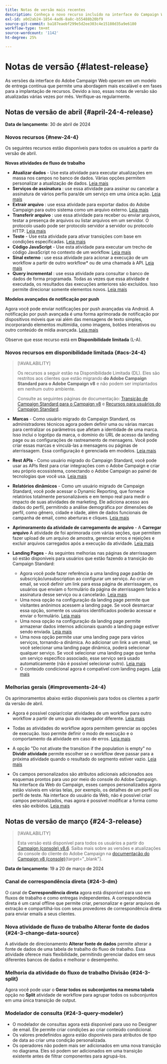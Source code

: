 ```yaml
---
title: Notas de versão mais recentes
description: Conheça o novo recurso incluído na interface do Campaign Web
exl-id: a0d2ab24-1854-4ad6-8a8c-b55488b20bf9
source-git-commit: ba187eaebf299e5d2ee303c4e15180d35a9e6180
workflow-type: tm+mt
source-wordcount: '1142'
ht-degree: 25%

---
```


# Notas de versão {#latest-release}

<!--Last update: **March 19, 2024**-->

As versões da interface do Adobe Campaign Web operam em um modelo de entrega contínua que permite uma abordagem mais escalável e em fases para a implantação de recursos. Devido a isso, essas notas de versão são atualizadas várias vezes por mês. Verifique-as regularmente.

## Notas de versão de abril {#april-24-4-release}

**Data de lançamento**: 30 de abril de 2024

### Novos recursos {#new-24-4}

Os seguintes recursos estão disponíveis para todos os usuários a partir da versão de abril.

**Novas atividades de fluxo de trabalho**

* **Atualizar dados** - Use esta atividade para executar atualizações em massa nos campos no banco de dados. Várias opções permitem personalizar a atualização de dados. [Leia mais](../workflows/activities/update-data.md)
* **Serviços de assinatura** : use essa atividade para assinar ou cancelar a assinatura de vários perfis para/de um serviço em uma única ação. [Leia mais](../workflows/activities/subscription-services.md)
* **Extrair arquivo** : use essa atividade para exportar dados do Adobe Campaign para outro sistema como um arquivo externo. [Leia mais](../workflows/activities/extract-file.md)
* **Transferir arquivo** : use essa atividade para receber ou enviar arquivos, testar a presença de arquivos ou listar arquivos em um servidor. O protocolo usado pode ser protocolo servidor a servidor ou protocolo HTTP. [Leia mais](../workflows/activities/transfer-file.md)
* **Teste** - Use esta atividade para ativar transições com base em condições especificadas. [Leia mais](../workflows/activities/test.md)
* **Código JavaScript** - Use esta atividade para executar um trecho de código JavaScript no contexto de um workflow. [Leia mais](../workflows/activities/javascript-code.md)
* **Sinal externo** : use essa atividade para acionar a execução de um workflow a partir de outro workflow* ou de uma chamada à API. [Leia mais](../workflows/activities/external-signal.md)
* **Query incremental** : use essa atividade para consultar o banco de dados de forma programada. Todas as vezes que essa atividade é executada, os resultados das execuções anteriores são excluídos. Isso permite direcionar somente elementos novos. [Leia mais](../workflows/activities/incremental-query.md)

**Modelos avançados de notificação por push**

Agora você pode enviar notificações por push avançadas via Android. A notificação por push avançada é uma forma aprimorada de notificação por dispositivos móveis que vai além das mensagens de texto simples, incorporando elementos multimídia, como imagens, botões interativos ou outro conteúdo de mídia avançada. [Leia mais](../push/rich-push.md)

Observe que esse recurso está em **Disponibilidade limitada** (L-A).

<!--
* **Audit Trail**

The Audit trail feature constantly records a detailed log of actions and events taking place within the Adobe Campaign instance in real-time. It offers a convenient method to access a chronological record of data, addressing queries such as: the status of workflows, the latest individuals to modify them, or the activities performed by users within the instance.
-->

### Novos recursos em disponibilidade limitada {#acs-24-4}

>[!AVAILABILITY]
>
>Os recursos a seguir estão na Disponibilidade Limitada (DL). Eles são restritos aos clientes que estão migrando **do Adobe Campaign Standard para o Adobe Campaign v8** e não podem ser implantados em nenhum outro ambiente.
>
>Consulte as seguintes páginas de documentação: [Transição de Campaign Standard para o Campaign v8](../rn/acs-migration.md) e [Recursos para usuários do Campaign Standard](https://experienceleague.adobe.com/docs/experience-cloud/campaign/campaign-standard-migration-home.html).

* **Marcas** - Como usuário migrado do Campaign Standard, os administradores técnicos agora podem definir uma ou várias marcas para centralizar os parâmetros que afetam a identidade de uma marca. Isso inclui o logotipo da marca, o domínio do URL de acesso da landing page ou as configurações de rastreamento de mensagens. Você pode criar essas marcas e vinculá-las a mensagens ou páginas de aterrissagem. Essa configuração é gerenciada em modelos. [Leia mais](https://experienceleague.adobe.com/docs/experience-cloud/campaign/branding/branding-gs.html)

* **Rest APIs** - Como usuário migrado do Campaign Standard, você pode usar as APIs Rest para criar integrações com o Adobe Campaign e criar seu próprio ecossistema, conectando o Adobe Campaign ao painel de tecnologias que você usa. [Leia mais](https://experienceleague.adobe.com/docs/experience-cloud/campaign/apis/get-started-apis.html)

* **Relatórios dinâmicos** - Como um usuário migrado de Campaign Standard, você pode acessar o Dynamic Reporting, que fornece relatórios totalmente personalizáveis e em tempo real para medir o impacto de suas atividades de marketing. Ele adiciona acesso aos dados do perfil, permitindo a análise demográfica por dimensões de perfil, como gênero, cidade e idade, além de dados funcionais de campanha de email, como aberturas e cliques. [Leia mais](https://experienceleague.adobe.com/docs/experience-cloud/campaign/reporting/get-started-reporting.html)

* **Aprimoramento da atividade de carregamento de arquivo** - A **Carregar arquivo** A atividade de foi aprimorada com várias seções, que permitem fazer upload de um arquivo de amostra, gerenciar erros e rejeições e excluir arquivos carregados após a execução da atividade. [Leia mais](../workflows/activities/load-file.md)

* **Landing Pages** - As seguintes melhorias nas páginas de aterrissagem só estão disponíveis para usuários que estão fazendo a transição do Campaign Standard:

   * Agora você pode fazer referência a uma landing page padrão de subscrição/unsubscription ao configurar um serviço. Ao criar um email, se você definir um link para essa página de aterrissagem, os usuários que enviam o formulário da página de aterrissagem farão a assinatura desse serviço ou a cancelarão. [Leia mais](../audience/manage-services.md#create-service)
   * Uma nova opção na configuração da landing page permite que visitantes anônimos acessem a landing page. Se você desmarcar essa opção, somente os usuários identificados poderão acessar e enviar o formulário. [Leia mais](../landing-pages/create-lp.md#create-landing-page)
   * Uma nova opção na configuração da landing page permite armazenar dados internos adicionais quando a landing page estiver sendo enviada. [Leia mais](../landing-pages/create-lp.md#create-landing-page)
   * Uma nova opção permite usar uma landing page para vários serviços, tornando-a dinâmica. Ao adicionar um link a um email, se você selecionar uma landing page dinâmica, poderá selecionar qualquer serviço. Se você selecionar uma landing page que tenha um serviço específico associado, esse serviço será usado automaticamente (não é possível selecionar outro). [Leia mais](../landing-pages/create-lp.md#define-actions-on-form-submission)
   * O conteúdo condicional agora é compatível com landing pages. [Leia mais](../landing-pages/lp-content.md)

### Melhorias gerais {#improvements-24-4}

Os aprimoramentos abaixo estão disponíveis para todos os clientes a partir da versão de abril.
<!--**Workflow - Copy/Paste into another tab**: -->

* Agora é possível copiar/colar atividades de um workflow para outro workflow a partir de uma guia do navegador diferente. [Leia mais](../workflows/orchestrate-activities.md#copy-activities-copy)

<!--**Workflow - Execution options**: -->

* Todas as atividades do workflow agora permitem gerenciar as opções de execução. Isso permite definir o modo de execução e o comportamento da atividade em caso de erros. [Leia mais](../workflows/orchestrate-activities.md#execution-options-execution)

<!-- **Workflow - Split Activity - Support Skipping Empty Transition**: -->

* A opção &quot;Do not ativate the transition if the population is empty&quot; no **Dividir atividade** permite escolher se o workflow deve passar para a próxima atividade quando o resultado do segmento estiver vazio. [Leia mais](../workflows/activities/split.md)

<!--* **Support of custom fields**-->

* Os campos personalizados são atributos adicionais adicionados aos esquemas prontos para uso por meio do console do Adobe Campaign. Na interface da Web do Campaign, esses campos personalizados agora estão visíveis em várias telas, por exemplo, os detalhes de um perfil ou perfil de teste. Na interface do usuário da Web, não é possível criar campos personalizados, mas agora é possível modificar a forma como eles são exibidos. [Leia mais](../administration/custom-fields.md)


## Notas de versão de março {#24-3-release}

>[!AVAILABILITY]
>
>Esta versão está disponível para todos os usuários a partir do [Campaign (console) v8.6](https://experienceleague.adobe.com/docs/campaign/campaign-v8/releases/release-notes.html?lang=pt-BR). Saiba mais sobre as versões e atualizações do console do cliente do Adobe Campaign na [documentação do Campaign v8 (console)](https://experienceleague.adobe.com/docs/campaign/campaign-v8/releases/upgrades.html?lang=pt-BR){target="_blank"}.

**Data de lançamento**: 19 a 20 de março de 2024

### Canal de correspondência direta {#24-3-dm}

O canal de **Correspondência direta** agora está disponível para uso em fluxos de trabalho e como entregas independentes. A correspondência direta é um canal offline que permite criar, personalizar e gerar arquivos de extração e compartilhá-los com seus provedores de correspondência direta para enviar emails a seus clientes.

### Nova atividade de fluxo de trabalho Alterar fonte de dados {#24-3-change-data-source}

A atividade de direcionamento **Alterar fonte de dados** permite alterar a fonte de dados de uma tabela de trabalho do fluxo de trabalho. Essa atividade oferece mais flexibilidade, permitindo gerenciar dados em seus diferentes bancos de dados e melhorar o desempenho.

### Melhoria da atividade do fluxo de trabalho Divisão {#24-3-split}

Agora você pode usar o **Gerar todos os subconjuntos na mesma tabela** opção no **Split** atividade de workflow para agrupar todos os subconjuntos em uma única transição de output.

### Modelador de consulta {#24-3-query-modeler}

* O modelador de consultas agora está disponível para uso no Designer de email. Ele permite criar condições ao criar conteúdo condicional.
* Os valores predefinidos agora estão disponíveis para atributos de tipo de data ao criar uma condição personalizada.
* Os operadores não podem mais ser adicionados em uma nova transição no diagrama. Eles só podem ser adicionados em uma transição existente antes de filtrar componentes para agrupá-los.
